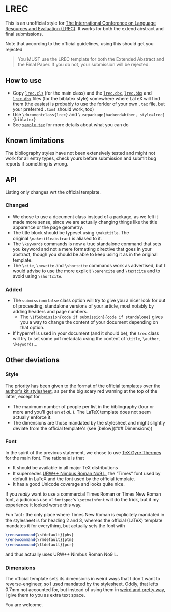 LREC
====

This is an unofficial style for [The International Conference on Language Resources and Evaluation (LREC)](http://lrec-conf.org/). It works for both the extend abstract and final submissions.

Note that according to the official guidelines, using this should get you rejected

> You MUST use the LREC template for both the Extended Abstract and the Final Paper. If you do not, your submission will be rejected.


## How to use

  - Copy [`lrec.cls`](lrec.cls) (for the main class) and the [`lrec.cbx`](lrec.cbx), [`lrec.bbx`](lrec.bbx) and [`lrec.dbx`](lrec.dbx) files (for the biblatex style) somewhere where LaTeX will find them (the easiest is probably to use the forlder of your own `.tex` file, but your preferred `.txmf` should work, too)
  - Use `\documentclass{lrec}` and `\usepackage[backend=biber, style=lrec]{biblatex}`
  - See [`xample.tex`](xample.tex) for more details about what you can do

## Known limitations
The bibliography styles have not been extensively tested and might not work for all entry types, check yours before submission and submit bug reports if something is wrong.

## API
Listing only changes wrt the official template.

### Changed
  - We chose to use a document class instead of a package, as we felt it made more sense, since we are actually changing things like the title apparence or the page geometry.
  - The title block should be typeset using `\maketitle`. The original `\maketitleabstract` is aliased to it.
  - The `\keywords` commands is now a true standalone command that sets you keyword and not a mere formatting directive that goes in your abstract, though you should be able to keep using it as in the original template.
  - The `\cite`, `\newcite` and `\shortcite` commands work as advertised, but I would advise to use the more explicit `\parencite` and `\textcite` and to avoid using `\shortcite`.

### Added
  - The `submission=false` class option will try to give you a nicer look for out of proceeding, standalone versions of your article, most notably by adding headers and page numbers.
    - The `\IfSubmission{code if submission}{code if standalone}` gives you a way to change the content of your document depending on that option.
  - If hyperref is used in your document (and it should be), the `lrec` class will try to set some pdf metadata using the content of `\title`, `\author`, `\keywords`…


## Other deviations
### Style
The priority has been given to the format of the official templates over the [author's kit stylesheet](http://lrec2018.lrec-conf.org/en/submission/authors-kit/), as per the big scary red warning at the top of the latter, except for

  - The maximum number of people per list in the bibliography (four or more and you'll get an *et al.*.). The LaTeX template does not seem actually enforce it.
  - The dimensions are those mandated by the stylesheet and might slightly deviate from the official template's (see [below](### Dimensions))

### Font
In the spirit of the previous statement, we chose to use [TeX Gyre Thermes](http://www.gust.org.pl/projects/e-foundry/tex-gyre/termes) for the main font. The rationale is that

  - It should be available in all major TeX distributions
  - It supersedes [URW++ Nimbus Roman No9 L](https://www.urwpp.de/shop/?fontshop=datei:show_font_details;fontnummer:n021003l), the “Times” font used by default in LaTeX and the font used by the official template.
  - It has a good Unicode coverage and looks quite nice.

If you *really* want to use a commercial Times Roman or Times New Roman font, a judicious use of `fontspec`'s `\setmainfont` will do the trick, but it my experience it looked worse this way.

Fun fact : the only place where Times New Roman is explicitely mandated in the stylesheet is for heading 2 and 3, whereas the official (LaTeX) template mandates it for everything, but actually sets the font with

```latex
\renewcommand{\sfdefault}{phv}
\renewcommand{\rmdefault}{ptm}
\renewcommand{\ttdefault}{pcr}
```

and thus actually uses URW++ Nimbus Roman No9 L.

### Dimensions

The official template sets its dimensions in weird ways that I don't want to reverse-engineer, so I used mandated by the stylesheet.
Oddly, that lefts 0.7mm not accounted for, but instead of using them in [weird and pretty way](https://twitter.com/EvpokPadding/status/911674913412599808), I give them to you as extra text space.

You are welcome.
